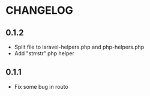 CHANGELOG
================================

## 0.1.2
* Split file to laravel-helpers.php and php-helpers.php
* Add "strrstr" php helper

## 0.1.1
* Fix some bug in routo
